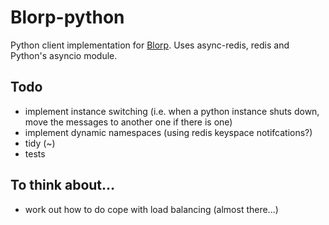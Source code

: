 # Blorp-python
Python client implementation for [Blorp](https://github.com/jrdh/blorp).
Uses async-redis, redis and Python's asyncio module.

## Todo
- implement instance switching (i.e. when a python instance shuts down, move the messages to another one if there is one)
- implement dynamic namespaces (using redis keyspace notifcations?)
- tidy (~)
- tests

## To think about...
- work out how to do cope with load balancing (almost there...)
